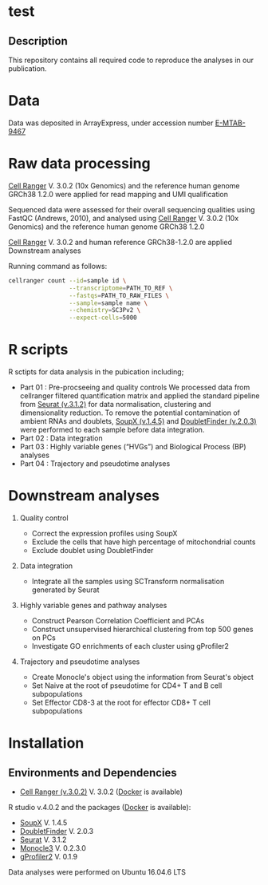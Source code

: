 
# test

## Description  

This repository contains all required code to reproduce the analyses in our publication.


# Data

Data was deposited in ArrayExpress, under accession number [E-MTAB-9467](https://www.ebi.ac.uk/arrayexpress/experiments/E-MTAB-9467/)


# Raw data processing 

[Cell Ranger](https://support.10xgenomics.com/single-cell-gene-expression/software/downloads/latest) V. 3.0.2 (10x Genomics) and the reference human genome GRCh38 1.2.0 were applied for read mapping and UMI qualification

Sequenced data were assessed for their overall sequencing qualities using FastQC (Andrews, 2010), and analysed using [Cell Ranger](https://support.10xgenomics.com/single-cell-gene-expression/software/downloads/latest) V. 3.0.2 (10x Genomics) and the reference human genome GRCh38 1.2.0

[Cell Ranger](https://support.10xgenomics.com/single-cell-gene-expression/software/downloads/latest) V. 3.0.2 and human reference GRCh38-1.2.0 are applied Downstream analyses

Running command as follows: 

```bash
cellranger count --id=sample id \
                 --transcriptome=PATH_TO_REF \
                 --fastqs=PATH_TO_RAW_FILES \
                 --sample=sample name \
                 --chemistry=SC3Pv2 \
                 --expect-cells=5000
```

# R scripts
R sctipts for data analysis in the pubication including;
  - Part 01 : Pre-procseeing and quality controls
    We processed data from cellranger filtered quantification matrix and applied the standard pipeline from [Seurat (v.3.1.2)](https://satijalab.org/seurat/) for data normalisation, clustering and dimensionality reduction. To remove the potential contamination of ambient RNAs and doublets, [SoupX (v.1.4.5)](https://github.com/constantAmateur/SoupX) and [DoubletFinder (v.2.0.3)](https://github.com/chris-mcginnis-ucsf/DoubletFinder) were performed to each sample before data integration.
  - Part 02 : Data integration
  - Part 03 : Highly variable genes (“HVGs”) and Biological Process (BP) analyses
  - Part 04 : Trajectory and pseudotime analyses
    


# Downstream analyses

1. Quality control 
   - Correct the expression profiles using SoupX
   - Exclude the cells that have high percentage of mitochondrial counts
   - Exclude doublet using DoubletFinder  

2. Data integration

   - Integrate all the samples using SCTransform normalisation generated by Seurat

3. Highly variable genes and pathway analyses

   - Construct Pearson Correlation Coefficient and PCAs
   - Construct unsupervised hierarchical clustering from top 500 genes on PCs
   - Investigate GO enrichments of each cluster using gProfiler2 

4. Trajectory and pseudotime analyses 

   - Create Monocle's object using the information from Seurat's object 
   - Set Naive at the root of pseudotime for CD4+ T and B cell subpopulations
   - Set Effector CD8-3 at the root for effector CD8+ T cell subpopulations


# Installation

## Environments and Dependencies

- [Cell Ranger (v.3.0.2)](https://support.10xgenomics.com/single-cell-gene-expression/software/downloads/latest) V. 3.0.2 ([Docker](https://hub.docker.com/r/jantarika/cellranger_denguetimecourse) is available) 

R studio v.4.0.2 and the packages ([Docker](https://hub.docker.com/r/jantarika/rstudio_denguetimecourse) is available): 

- [SoupX](https://github.com/constantAmateur/SoupX) V. 1.4.5
- [DoubletFinder](https://github.com/chris-mcginnis-ucsf/DoubletFinder) V. 2.0.3
- [Seurat](https://satijalab.org/seurat/) V. 3.1.2
- [Monocle3](https://cole-trapnell-lab.github.io/monocle3/docs/installation/) V. 0.2.3.0
- [gProfiler2](https://biit.cs.ut.ee/gprofiler/page/r) V. 0.1.9

Data analyses were performed on Ubuntu 16.04.6 LTS






























